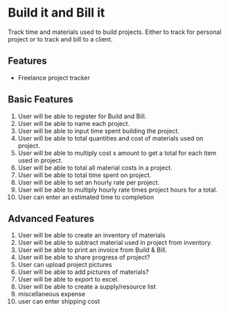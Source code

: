 # Build it and Bill it

Track time and materials used to build projects. Either to track for personal project or to track and bill to a client.

## Features

- Freelance project tracker

## Basic Features

1. User will be able to register for Build and Bill.
2. User will be able to name each project.
3. User will be able to input time spent building the project.
4. User will be able to total quantities and cost of materials used on project.
5. User will be able to multiply cost x amount to get a total for each item used in project.
6. User will be able to total all material costs in a project.
7. User will be able to total time spent on project.
8. User will be able to set an hourly rate per project.
9. User will be able to multiply hourly rate times project hours for a total.
10. User can enter an estimated time to completion	

## Advanced Features

1. User will be able to create an inventory of materials
2. User will be able to subtract material used in project from inventory. 
3. User will be able to print an invoice from Build & Bill.
4. User will be able to share progress of project?
5. User can upload project pictures
6. User will be able to add pictures of materials?
7. User will be able to export to excel. 
8. User will be able to create a supply/resource list
9. miscellaneous expense
10. user can enter shipping cost

